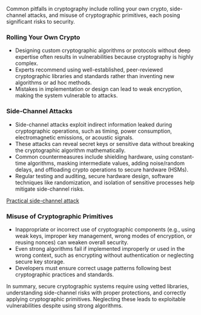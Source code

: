 Common pitfalls in cryptography include rolling your own crypto, side-channel attacks, and misuse of cryptographic primitives, each posing significant risks to security.

### Rolling Your Own Crypto
- Designing custom cryptographic algorithms or protocols without deep expertise often results in vulnerabilities because cryptography is highly complex.
- Experts recommend using well-established, peer-reviewed cryptographic libraries and standards rather than inventing new algorithms or ad hoc methods.
- Mistakes in implementation or design can lead to weak encryption, making the system vulnerable to attacks.

### Side-Channel Attacks
- Side-channel attacks exploit indirect information leaked during cryptographic operations, such as timing, power consumption, electromagnetic emissions, or acoustic signals.
- These attacks can reveal secret keys or sensitive data without breaking the cryptographic algorithm mathematically.
- Common countermeasures include shielding hardware, using constant-time algorithms, masking intermediate values, adding noise/random delays, and offloading crypto operations to secure hardware (HSMs).
- Regular testing and auditing, secure hardware design, software techniques like randomization, and isolation of sensitive processes help mitigate side-channel risks.

[Practical side-channel attack](https://www.youtube.com/watch?v=2-zQp26nbY8)

### Misuse of Cryptographic Primitives
- Inappropriate or incorrect use of cryptographic components (e.g., using weak keys, improper key management, wrong modes of encryption, or reusing nonces) can weaken overall security.
- Even strong algorithms fail if implemented improperly or used in the wrong context, such as encrypting without authentication or neglecting secure key storage.
- Developers must ensure correct usage patterns following best cryptographic practices and standards.

In summary, secure cryptographic systems require using vetted libraries, understanding side-channel risks with proper protections, and correctly applying cryptographic primitives. Neglecting these leads to exploitable vulnerabilities despite using strong algorithms.

